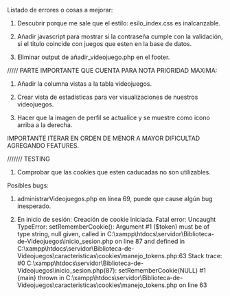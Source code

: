 Listado de errores o cosas a mejorar:

1. Descubrir porque me sale que el estilo: esilo_index.css es inalcanzable.

4. Añadir javascript para mostrar si la contraseña cumple con la validación, si el titulo coincide con juegos que esten en la base de datos.

13. Eliminar output de añadir_videojuego.php en el footer.

///// PARTE IMPORTANTE QUE CUENTA PARA NOTA PRIORIDAD MAXIMA:

1. Añadir la columna vistas a la tabla videojuegos.

3. Crear vista de estadísticas para ver visualizaciones de nuestros videojuegos.

4. Hacer que la imagen de perfil se actualice y se muestre como icono arriba a la derecha.


IMPORTANTE ITERAR EN ORDEN DE MENOR A MAYOR DIFICULTAD AGREGANDO FEATURES.

/////// TESTING

1. Comprobar que las cookies que esten caducadas no son utilizables. 

Posibles bugs:

1. administrarVideojuegos.php en línea 69, puede que cause algún bug inesperado.


2. En inicio de sesión: 
Creación de cookie iniciada.
Fatal error: Uncaught TypeError: setRememberCookie(): Argument #1 ($token) must be of type string, null given, called in C:\xampp\htdocs\servidor\Biblioteca-de-Videojuegos\inicio_sesion.php on line 87 and defined in C:\xampp\htdocs\servidor\Biblioteca-de-Videojuegos\caracteristicas\cookies\manejo_tokens.php:63 Stack trace: #0 C:\xampp\htdocs\servidor\Biblioteca-de-Videojuegos\inicio_sesion.php(87): setRememberCookie(NULL) #1 {main} thrown in C:\xampp\htdocs\servidor\Biblioteca-de-Videojuegos\caracteristicas\cookies\manejo_tokens.php on line 63